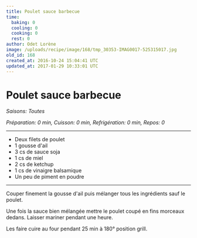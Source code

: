 ```yaml
---
title: Poulet sauce barbecue
time:
  baking: 0
  cooling: 0
  cooking: 0
  rest: 0
author: Odet Lorène
image: /uploads/recipe/image/168/tmp_30353-IMAG0017-525315017.jpg
old_id: 168
created_at: 2016-10-24 15:04:41 UTC
updated_at: 2017-01-29 10:33:01 UTC
---
```


# Poulet sauce barbecue

_Saisons: Toutes_

_Préparation: 0 min, Cuisson: 0 min, Refrigération: 0 min, Repos: 0_

---

- Deux filets de poulet
- 1 gousse d'ail
- 3 cs de sauce soja
- 1 cs de miel
- 2 cs de ketchup
- 1 cs de vinaigre balsamique
- Un peu de piment en poudre

---

Couper finement la gousse d'ail puis mélanger tous les ingrédients sauf le poulet.

Une fois la sauce bien mélangée mettre le poulet coupé en fins morceaux dedans. Laisser mariner pendant une heure.

Les faire cuire au four pendant 25 min à 180° position grill.
